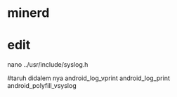# minerd

# edit
nano ../usr/include/syslog.h

#taruh didalem nya
android_log_vprint
android_log_print
android_polyfill_vsyslog

